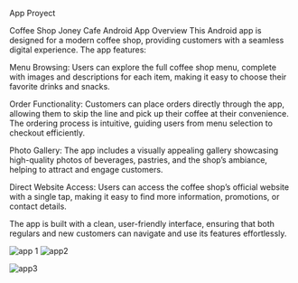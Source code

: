 App Proyect

Coffee Shop Joney Cafe Android App Overview
This Android app is designed for a modern coffee shop, providing customers with a seamless digital experience. The app features:

Menu Browsing: Users can explore the full coffee shop menu, complete with images and descriptions for each item, making it easy to choose their favorite drinks and snacks.

Order Functionality: Customers can place orders directly through the app, allowing them to skip the line and pick up their coffee at their convenience. The ordering process is intuitive, guiding users from menu selection to checkout efficiently.

Photo Gallery: The app includes a visually appealing gallery showcasing high-quality photos of beverages, pastries, and the shop’s ambiance, helping to attract and engage customers.

Direct Website Access: Users can access the coffee shop’s official website with a single tap, making it easy to find more information, promotions, or contact details.

The app is built with a clean, user-friendly interface, ensuring that both regulars and new customers can navigate and use its features effortlessly.


![app 1](https://github.com/user-attachments/assets/569d8e95-5e5c-4451-b08c-a1054d038af2) ![app2](https://github.com/user-attachments/assets/53edcc4c-b55b-4fb3-882b-71cb9654483f)

![app3](https://github.com/user-attachments/assets/854405ac-c9c5-4d8f-a214-7757fff46160)

